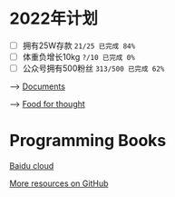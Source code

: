 # 2022年计划

- [ ] 拥有25W存款 `21/25 已完成 84%`
- [ ] 体重负增长10kg `?/10 已完成 0%`
- [ ] 公众号拥有500粉丝 `313/500 已完成 62%`

--> [Documents](https://github.com/XuYuanzhe/XuYuanzhe/blob/main/documents.md)

--> [Food for thought](https://github.com/XuYuanzhe/XuYuanzhe/blob/main/food_for_thought.md)

# Programming Books

[Baidu cloud](https://github.com/XuYuanzhe/XuYuanzhe/blob/main/documents/Books.md)

[More resources on GitHub](https://github.com/EbookFoundation/free-programming-books/blob/master/books/free-programming-books-zh.md)